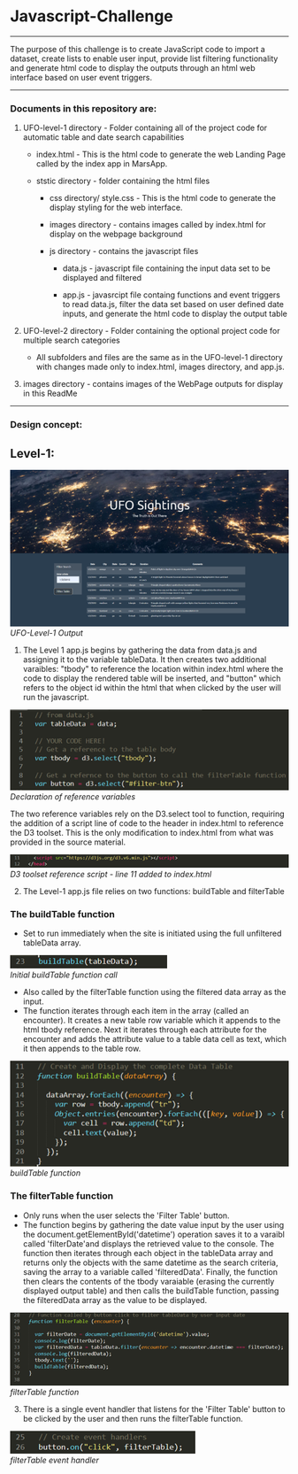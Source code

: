 # Javascript-Challenge

***

The purpose of this challenge is to create JavaScript code to import a dataset, create lists to enable user input, provide list filtering functionality and generate html code to display the outputs through an html web interface based on user event triggers.  

***

### Documents in this repository are:

1. UFO-level-1 directory - Folder containing all of the project code for automatic table and date search capabilities

	* index.html - This is the html code to generate the web Landing Page called by the index app in MarsApp.

	* ststic directory - folder containing the html files

		* css directory/ style.css - This is the html code to generate the display styling for the web interface.

		* images directory - contains images called by index.html for display on the webpage background

		* js directory - contains the javascript files 

			* data.js - javascript file containing the input data set to be displayed and filtered

			* app.js - javasrcipt file containg functions and event triggers to read data.js, filter the data set based on user defined date inputs, and generate the html code to display the output table 

2. UFO-level-2 directory - Folder containing the optional project code for multiple search categories

	* All subfolders and files are the same as in the UFO-level-1 directory with changes made only to index.html, images directory, and app.js.

3. images directory - contains images of the WebPage outputs for display in this ReadMe

***

### Design concept:


## Level-1:

<p>
    <img src="https://github.com/robertjbowen/Javascript-Challenge/blob/main/images/Level1.png"/>
    <br>
    <em>UFO-Level-1 Output</em>
</p>

1) The Level 1 app.js begins by gathering the data from data.js and assigning it to the variable tableData. It then creates two additional varaibles: "tbody" to reference the location within index.html where the code to display the rendered table will be inserted, and "button" which refers to the object id within the html that when clicked by the user will run the javascript. 

<p>
    <img src="https://github.com/robertjbowen/Javascript-Challenge/blob/main/images/Level1decvar.png"/>
    <br>
    <em>Declaration of reference variables</em>
</p>

The two reference variables rely on the D3.select tool to function, requiring the addition of a script line of code to the header in index.html to reference the D3 toolset. This is the only modification to index.html from what was provided in the source material.

<p>
    <img src="https://github.com/robertjbowen/Javascript-Challenge/blob/main/images/Level1d3html.png"/>
    <br>
    <em>D3 toolset reference script - line 11 added to index.html</em>
</p>

2) The Level-1 app.js file relies on two functions: buildTable and filterTable 

### The buildTable function
- Set to run immediately when the site is initiated using the full unfiltered tableData array. 
<p>
    <img src="https://github.com/robertjbowen/Javascript-Challenge/blob/main/images/Level1CallBuildTable.png"/>
    <br>
    <em>Initial buildTable function call</em>
</p>

- Also called by the filterTable function using the filtered data array as the input. 
- The function iterates through each item in the array (called an encounter). It creates a new table row variable which it appends to the html tbody reference. Next it iterates through each attribute for the encounter and adds the attribute value to a table data cell as text, which it then appends to the table row.

<p>
    <img src="https://github.com/robertjbowen/Javascript-Challenge/blob/main/images/Level1buildTable.png"/>
    <br>
    <em>buildTable function</em>
</p>

### The filterTable function
- Only runs when the user selects the 'Filter Table' button. 
- The function begins by gathering the date value input by the user using the document.getElementById('datetime') operation saves it to a varaibl called 'filterDate'and displays the retrieved value to the console. The function then iterates through each object in the tableData array and returns only the objects with the same datetime as the search criteria, saving the array to a variable called 'filteredData'. Finally, the function then clears the contents of the tbody varaiable (erasing the currently displayed output table) and then calls the buildTable function, passing the filteredData array as the value to be displayed.

<p>
    <img src="https://github.com/robertjbowen/Javascript-Challenge/blob/main/images/Level1filterTable.png"/>
    <br>
    <em>filterTable function</em>
</p>

3) There is a single event handler that listens for the 'Filter Table' button to be clicked by the user and then runs the filterTable function.

<p>
    <img src="https://github.com/robertjbowen/Javascript-Challenge/blob/main/images/Level1eventHandler.png"/>
    <br>
    <em>filterTable event handler</em>
</p>
